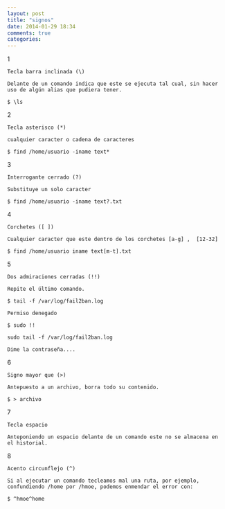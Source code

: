 ```yaml
---
layout: post
title: "signos"
date: 2014-01-29 18:34
comments: true
categories: 
---
```

1

	Tecla barra inclinada (\) 

	Delante de un comando indica que este se ejecuta tal cual, sin hacer uso de algún alias que pudiera tener.

	$ \ls

2

	Tecla asterisco (*)

	cualquier caracter o cadena de caracteres

	$ find /home/usuario -iname text*

3

	Interrogante cerrado (?)

	Substituye un solo caracter

	$ find /home/usuario -iname text?.txt

4

	Corchetes ([ ])

	Cualquier caracter que este dentro de los corchetes [a-g] ,  [12-32]

	$ find /home/usuario iname text[m-t].txt

5

	Dos admiraciones cerradas (!!)

	Repite el último comando.

	$ tail -f /var/log/fail2ban.log 

	Permiso denegado

	$ sudo !! 

	sudo tail -f /var/log/fail2ban.log 

	Dime la contraseña.... 

6

	Signo mayor que (>)

	Antepuesto a un archivo, borra todo su contenido.

	$ > archivo

7

	Tecla espacio

	Anteponiendo un espacio delante de un comando este no se almacena en el historial.

8

	Acento circunflejo (^)

	Si al ejecutar un comando tecleamos mal una ruta, por ejemplo, confundiendo /home por /hmoe, podemos enmendar el error con:

 	$ ^hmoe^home

